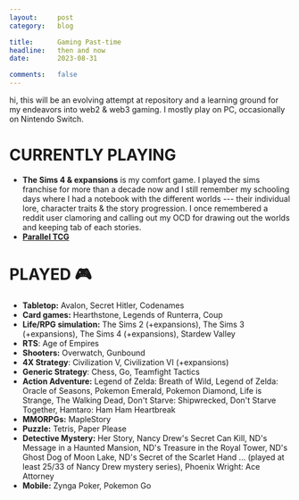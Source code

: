 ```yaml
---
layout:     post
category:   blog

title:      Gaming Past-time
headline:   then and now
date:       2023-08-31

comments:   false
---
```


hi,  this will be an evolving attempt at repository and a learning ground for my endeavors into web2 & web3 gaming. I mostly play on PC, occasionally on Nintendo Switch. 

# CURRENTLY PLAYING
- **The Sims 4 & expansions** is my comfort game. I played the sims franchise for more than a decade now and I still remember my schooling days where I had a notebook with the different worlds --- their individual lore, character traits & the story progression.  I once remembered a reddit user clamoring and calling out my OCD for drawing out the worlds and keeping tab of each stories.
- [**Parallel TCG**](https://parallel.life/)

# PLAYED 🎮 
- **Tabletop:** Avalon, Secret Hitler, Codenames
- **Card games:** Hearthstone, Legends of Runterra, Coup
- **Life/RPG simulation:** The Sims 2 (+expansions), The Sims 3 (+expansions), The Sims 4 (+expansions), Stardew Valley
- **RTS**: Age of Empires
- **Shooters:** Overwatch, Gunbound
- **4X Strategy**: Civilization V, Civilization VI (+expansions)
- **Generic Strategy**: Chess, Go, Teamfight Tactics
- **Action Adventure:** Legend of Zelda: Breath of Wild, Legend of Zelda: Oracle of Seasons, Pokemon Emerald, Pokemon Diamond, Life is Strange, The Walking Dead, Don't Starve: Shipwrecked, Don't Starve Together, Hamtaro: Ham Ham Heartbreak
- **MMORPGs:** MapleStory
- **Puzzle:** Tetris, Paper Please
- **Detective Mystery:** Her Story, Nancy Drew's Secret Can Kill, ND's Message in a Haunted Mansion, ND's	Treasure in the Royal Tower, ND's Ghost Dog of Moon Lake, ND's Secret of the Scarlet Hand ... (played at least 25/33 of Nancy Drew mystery series), Phoenix Wright: Ace Attorney
- **Mobile:** Zynga Poker, Pokemon Go